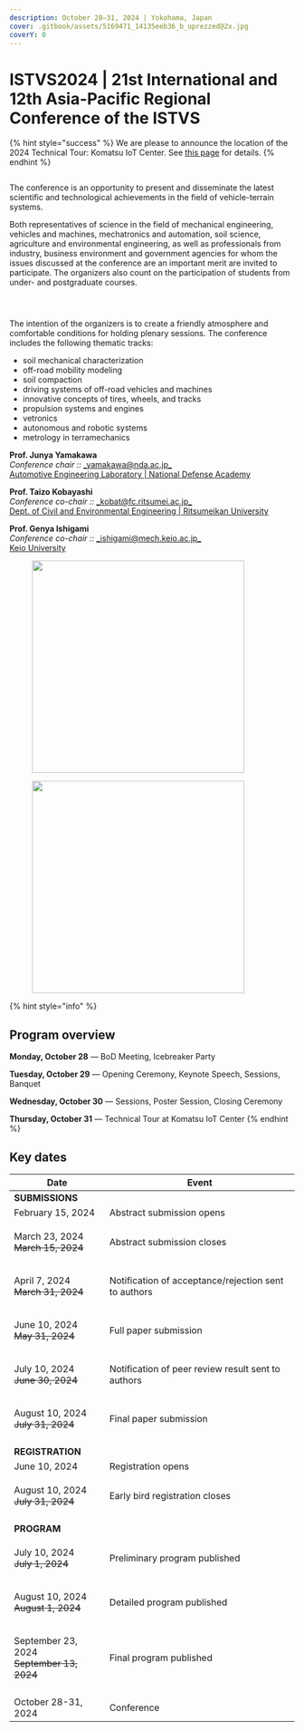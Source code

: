 ```yaml
---
description: October 28–31, 2024 | Yokohama, Japan
cover: .gitbook/assets/5169471_14135eeb36_b_uprezzed@2x.jpg
coverY: 0
---
```


# ISTVS2024 | 21st International and 12th Asia-Pacific Regional Conference of the ISTVS

{% hint style="success" %}
We are please to announce the location of the 2024 Technical Tour: Komatsu IoT Center. See [this page](conference/technical-tour.md) for details.
{% endhint %}

<figure><img src=".gitbook/assets/mount-fuji-1225931_1920.jpg" alt=""><figcaption></figcaption></figure>

The conference is an opportunity to present and disseminate the latest scientific and technological achievements in the field of vehicle-terrain systems.

Both representatives of science in the field of mechanical engineering, vehicles and machines, mechatronics and automation, soil science, agriculture and environmental engineering, as well as professionals from industry, business environment and government agencies for whom the issues discussed at the conference are an important merit are invited to participate. The organizers also count on the participation of students from under- and postgraduate courses.

<div>

<figure><img src=".gitbook/assets/4WD_test.jpg" alt=""><figcaption></figcaption></figure>

 

<figure><img src=".gitbook/assets/road_roller.jpg" alt=""><figcaption></figcaption></figure>

 

<figure><img src=".gitbook/assets/crawler_drone.jpg" alt=""><figcaption></figcaption></figure>

</div>

The intention of the organizers is to create a friendly atmosphere and comfortable conditions for holding plenary sessions. The conference includes the following thematic tracks:

* soil mechanical characterization
* off-road mobility modeling
* soil compaction
* driving systems of off-road vehicles and machines
* innovative concepts of tires, wheels, and tracks
* propulsion systems and engines
* vetronics
* autonomous and robotic systems
* metrology in terramechanics

**Prof. Junya Yamakawa**\
_Conference chair ::_ [_yamakawa@nda.ac.jp_](mailto:yamakawa@nda.ac.jp)\
[Automotive Engineering Laboratory | National Defense Academy](http://www.nda.ac.jp/cc/mech/en/automotive-engineering.html#faculty)

**Prof. Taizo Kobayashi**\
_Conference co-chair ::_ [_kobat@fc.ritsumei.ac.jp_](mailto:kobat@fc.ritsumei.ac.jp)\
[Dept. of Civil and Environmental Engineering | Ritsumeikan University](https://en.ritsumei.ac.jp/gsse/academics/researchers/article.html/?id=86)

**Prof. Genya Ishigami**\
_Conference co-chair ::_ [_ishigami@mech.keio.ac.jp_](mailto:ishigami@mech.keio.ac.jp)\
[Keio University](http://www.srg.mech.keio.ac.jp)

<div>

<figure><img src=".gitbook/assets/excavator.jpeg" alt="" width="375"><figcaption></figcaption></figure>

 

<figure><img src=".gitbook/assets/wheel_test.jpg" alt="" width="375"><figcaption></figcaption></figure>

</div>



{% hint style="info" %}
## Program overview

**Monday, October 28** — BoD Meeting, Icebreaker Party&#x20;

**Tuesday, October 29** — Opening Ceremony, Keynote Speech, Sessions, Banquet&#x20;

**Wednesday, October 30** — Sessions, Poster Session, Closing Ceremony&#x20;

**Thursday, October 31** — Technical Tour at Komatsu IoT Center
{% endhint %}

## Key dates

| Date                                                       | Event                                                |
| ---------------------------------------------------------- | ---------------------------------------------------- |
| **SUBMISSIONS**                                            |                                                      |
| February 15, 2024                                          | Abstract submission opens                            |
| <p>March 23, 2024<br><del>March 15, 2024</del></p>         | Abstract submission closes                           |
| <p>April 7, 2024<br><del>March 31, 2024</del></p>          | Notification of acceptance/rejection sent to authors |
| <p>June 10, 2024<br><del>May 31, 2024</del></p>            | Full paper submission                                |
| <p>July 10, 2024<br><del>June 30, 2024</del></p>           | Notification of peer review result sent to authors   |
| <p>August 10, 2024<br><del>July 31, 2024</del></p>         | Final paper submission                               |
|                                                            |                                                      |
| **REGISTRATION**                                           |                                                      |
| June 10, 2024                                              | Registration opens                                   |
| <p>August 10, 2024<br><del>July 31, 2024</del></p>         | Early bird registration closes                       |
|                                                            |                                                      |
| **PROGRAM**                                                |                                                      |
| <p>July 10, 2024<br><del>July 1, 2024</del></p>            | Preliminary program published                        |
| <p>August 10, 2024<br><del>August 1, 2024</del></p>        | Detailed program published                           |
| <p>September 23, 2024<br><del>September 13, 2024</del></p> | Final program published                              |
|                                                            |                                                      |
| October 28-31, 2024                                        | Conference                                           |



<figure><img src=".gitbook/assets/rover.jpg" alt=""><figcaption></figcaption></figure>

<figure><img src=".gitbook/assets/HdXLhbPIFOCdy3rokbWAYQDizPu0JVHE.jpeg" alt=""><figcaption></figcaption></figure>

<figure><img src=".gitbook/assets/2024 YOKOHAMA - Twitter - CORRECT.png" alt=""><figcaption></figcaption></figure>
